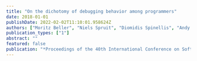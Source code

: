 ```yaml
---
title: "On the dichotomy of debugging behavior among programmers"
date: 2018-01-01
publishDate: 2022-02-02T11:10:01.958624Z
authors: ["Moritz Beller", "Niels Spruit", "Diomidis Spinellis", "Andy Zaidman"]
publication_types: ["1"]
abstract: ""
featured: false
publication: "*Proceedings of the 40th International Conference on Software Engineering*"
---
```


